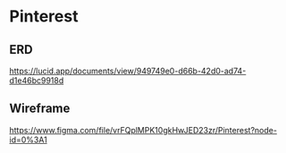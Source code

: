 # Pinterest

## ERD

https://lucid.app/documents/view/949749e0-d66b-42d0-ad74-d1e46bc9918d

## Wireframe

https://www.figma.com/file/vrFQplMPK10gkHwJED23zr/Pinterest?node-id=0%3A1
